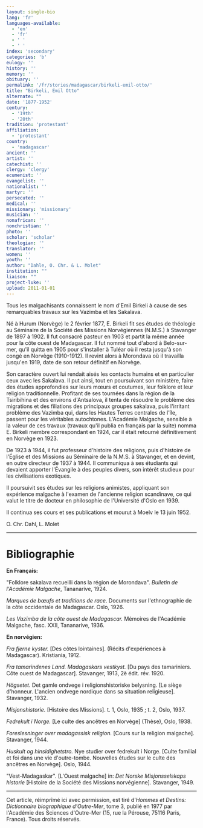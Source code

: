 ```yaml
---
layout: single-bio
lang: 'fr'
languages-available:
  - 'en'
  - 'fr'
  - ' '
  - ' '
index: 'secondary'
categories: 'b'
eulogy: ''
history: ''
memory: ''
obituary: ''
permalink: '/fr/stories/madagascar/birkeli-emil-otto/'
title: "Birkeli, Emil Otto"
alternate: ""
date: '1877-1952'
century:
  - '19th'
  - '20th'
tradition: 'protestant'
affiliation:
  - 'protestant'
country:
  - 'madagascar'
ancient: ''
artist: ''
catechist: ''
clergy: 'clergy'
ecumenist: ''
evangelist: ''
nationalist: ''
martyr: ''
persecuted: ''
medical: ''
missionary: 'missionary'
musician: ''
nonafrican: ''
nonchristian: ''
photo: ''
scholar: 'scholar'
theologian: ''
translator: ''
women: ''
youth: ''
author: "Dahle, O. Chr. & L. Molet"
institution: ""
liaison: ""
project-luke: ''
upload: 2011-01-01
---
```




Tous les malgachisants connaissent le nom d'Emil Birkeli à cause de ses remarquables travaux sur les Vazimba et les Sakalava.

Né à Hurum (Norvège) le 2 février 1877, E. Birkeli fit ses études de théologie au Séminaire de la Société des Missions Norvégiennes (N.M.S.) à Stavanger de 1897 à 1902. Il fut consacré pasteur en 1903 et partit la même année pour la côte ouest de Madagascar. Il fut nommé tout d'abord à Belo-sur-mer, qu'il quitta en 1905 pour s'installer à Tuléar où il resta jusqu'à son congé en Norvège (1910-1912). Il revint alors à Morondava où il travailla jusqu'en 1919, date de son retour définitif en Norvège.

Son caractère ouvert lui rendait aisés les contacts humains et en particulier ceux avec les Sakalava. Il put ainsi, tout en poursuivant son ministère, faire des études approfondies sur leurs mœurs et coutumes, leur folklore et leur religion traditionnelle. Profitant de ses tournées dans la région de la Tsiribihina et des environs d'Antsalova, il tenta de résoudre le problème des migrations et des filiations des principaux groupes sakalava, puis l'irritant problème des Vazimba qui, dans les Hautes Terres centrales de l'île, passent pour les véritables autochtones. L'Académie Malgache, sensible à la valeur de ces travaux (travaux qu'il publia en français par la suite) nomma E. Birkeli membre correspondant en 1924, car il était retourné définitivement en Norvège en 1923.

De 1923 à 1944, il fut professeur d'histoire des religions, puis d'histoire de l'Église et des Missions au Séminaire de la N.M.S. à Stavanger, et en devint, en outre directeur de 1937 à 1944. Il communiqua à ses étudiants qui devaient apporter l'Évangile à des peuples divers, son intérêt studieux pour les civilisations exotiques.

Il poursuivit ses études sur les religions animistes, appliquant son expérience malgache à l'examen de l'ancienne religion scandinave, ce qui valut le titre de docteur en philosophie de l'Université d'Oslo en 1939.

Il continua ses cours et ses publications et mourut à Moelv le 13 juin 1952.

O. Chr. Dahl, L. Molet

---

# Bibliographie

**En Français:**

"Folklore sakalava recueilli dans la région de Morondava". *Bulletin de l'Académie Malgache*, Tananarive, 1924.

*Marques de bœufs et traditions de race*. Documents sur l'ethnographie de la côte occidentale de Madagascar. Oslo, 1926.

*Les Vazimba de la côte ouest de Madagascar.* Mémoires de l'Académie Malgache, fasc. XXII, Tananarive, 1936.

**En norvégien:**

*Fra fjerne kyster.* [Des côtes lointaines]. (Récits d'expériences à Madagascar). Kristiania, 1912.

*Fra tamarindenes Land. Madagaskars vestkyst.* [Du pays des tamariniers. Côte ouest de Madagascar]. Stavanger, 1913, 2è édit. rév. 1920.

*Högsetet.* Det gamle ondvege i religionshistoriske belysning. [Le siège d'honneur. L'ancien ondvege nordique dans sa situation religieuse]. Stavanger, 1932.

*Misjonshistorie.* [Histoire des Missions]. t. 1, Oslo, 1935 ; t. 2, Oslo, 1937.

*Fedrekult i Norge.* [Le culte des ancêtres en Norvège] (Thèse), Oslo, 1938.

*Foreslesninger over madagassisk religion.* [Cours sur la religion malgache]. Stavanger, 1944.

*Huskult og hinsidighetstro.* Nye studier over fedrekult i Norge. [Culte familial et foi dans une vie d'outre-tombe. Nouvelles études sur le culte des ancêtres en Norvège]. Oslo, 1944.

"Vest-Madagaskar". [L'Ouest malgache] in: *Det Norske Misjonsselskaps historie* [Histoire de la Société des Missions norvégienne]. Stavanger, 1949.

---

Cet article, réimprîmé ici avec permission, est tiré d'*Hommes et Destins: Dictionnaire biographique d'Outre-Mer*, tome 3, publié en 1977 par l'Académie des Sciences d'Outre-Mer (15, rue la Pérouse, 75116 Paris, France). Tous droits réservés.
